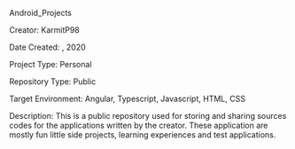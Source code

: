 Android_Projects

Creator: KarmitP98

Date Created: , 2020

Project Type: Personal

Repository Type: Public

Target Environment: Angular, Typescript, Javascript, HTML, CSS

Description: This is a public repository used for storing and sharing sources codes for the applications written by the creator. These application are mostly fun little side projects, learning experiences and test applications.
